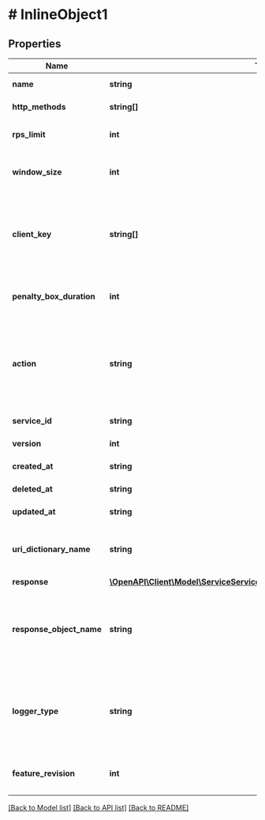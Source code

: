 # # InlineObject1

## Properties

Name | Type | Description | Notes
------------ | ------------- | ------------- | -------------
**name** | **string** | A human readable name for the rate limiting rule. |
**http_methods** | **string[]** | Array of HTTP methods to apply rate limiting to. |
**rps_limit** | **int** | Upper limit of requests per second allowed by the rate limiter. |
**window_size** | **int** | Number of seconds during which the RPS limit must be exceeded in order to trigger a violation. |
**client_key** | **string[]** | Array of VCL variables used to generate a counter key to identify a client. Examples variables include &#x60;req.http.Fastly-Client-IP&#x60;, &#x60;req.http.User-Agent&#x60;, or a custom header like &#x60;req.http.API-Key&#x60;. |
**penalty_box_duration** | **int** | Length of time in seconds that the rate limiter is in effect after the initial violation is detected. |
**action** | **string** | The action to take when a rate limiter violation is detected. \&quot;response\&quot; and \&quot;response_object\&quot; prevent an origin request; \&quot;log_only\&quot; logs the violation but allows the origin request to continue. |
**service_id** | **string** | Alphanumeric string identifying the service. | [optional] [readonly]
**version** | **int** | Integer identifying a service version. | [optional] [readonly]
**created_at** | **string** | Date and time in ISO 8601 format. | [optional] [readonly]
**deleted_at** | **string** | Date and time in ISO 8601 format. | [optional] [readonly]
**updated_at** | **string** | Date and time in ISO 8601 format. | [optional] [readonly]
**uri_dictionary_name** | **string** | The name of an Edge Dictionary containing URIs as keys. If not defined or null, all origin URIs will be rate limited. | [optional]
**response** | [**\OpenAPI\Client\Model\ServiceServiceIdVersionVersionIdRateLimitersResponse**](ServiceServiceIdVersionVersionIdRateLimitersResponse.md) |  | [optional]
**response_object_name** | **string** | Name of existing response object. Required if &#x60;action&#x60; is \&quot;response_object\&quot;. Note that the rate limiter response is only updated to reflect the response object content when saving the rate limiter configuration. | [optional]
**logger_type** | **string** | Name of the type of logging endpoint to be used when action is \&quot;log_only\&quot;. The logging endpoint type is used to determine the appropriate log format to use when emitting log entries. | [optional]
**feature_revision** | **int** | Revision number of the rate limiting feature implementation. Defaults to the most recent revision. | [optional]

[[Back to Model list]](../../README.md#models) [[Back to API list]](../../README.md#endpoints) [[Back to README]](../../README.md)
